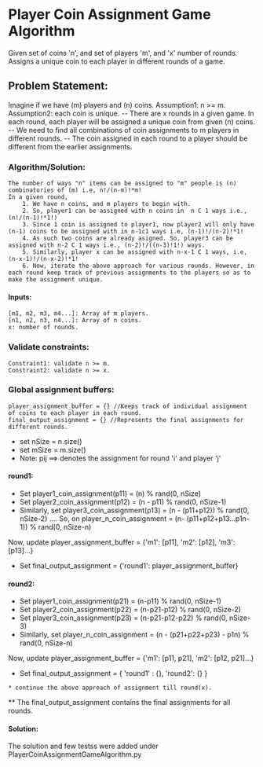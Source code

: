 # Player Coin Assignment Game Algorithm
Given set of coins 'n', and set of players 'm', and 'x' number of rounds. Assigns a unique coin to each player in different rounds of a game.


## Problem Statement:

 Imagine if we have (m) players and (n) coins. 
    Assumption1: n >= m.
    Assumption2: each coin is unique.
    -- There are x rounds in a given game. In each round, each player will be assigned a unique coin from given (n) coins.
    -- We need to find all combinations of coin assignments to m players in different rounds.
    -- The coin assigned in each round to a player should be different from the earlier assignments. 

### Algorithm/Solution:
    The number of ways "n" items can be assigned to "m" people is (n) combinatories of (m) i.e, n!/(n-m)!*m! 
    In a given round,
        1. We have n coins, and m players to begin with.
        2. So, player1 can be assigned with n coins in  n C 1 ways i.e., (n!/(n-1)!*1!)
        3. Since 1 coin is assigned to player1, now player2 will only have (n-1) coins to be assigned with in n-1c1 ways i.e, (n-1)!/(n-2)!*1!
        4. As such two coins are already asigned. So, player3 can be assigned with n-2 C 1 ways i.e., (n-2)!/((n-3)!1!) ways. 
        5. Similarly, player x can be assigned with n-x-1 C 1 ways, i.e, (n-x-1)!/(n-x-2)!*1!
        6. Now, iterate the above approach for various rounds. However, in each round keep track of previous assignments to the players so as to make the assignment unique.

#### Inputs:
    [m1, m2, m3, m4...]: Array of m players.
    [n1, n2, n3, n4...]: Array of n coins.
    x: number of rounds.


### Validate constraints:
    Constraint1: validate n >= m.
    Constraint2: validate n >= x.

### Global assignment buffers:
    player_assignment_buffer = {} //Keeps track of individual assignment of coins to each player in each round.
    final_output_assignment = {} //Represents the final assignments for different rounds.

* set nSize = n.size()
* set mSize = m.size()
* Note: pij ==> denotes the assignment for round 'i' and player 'j'

#### round1:
   * Set player1_coin_assignment(p11)  = (n)  % rand(0, nSize)  
   * Set player2_coin_assignment(p12) = (n - p11) % rand(0, nSize-1)
   * Similarly, set player3_coin_assignment(p13) = (n - (p11+p12)) % rand(0, nSize-2) 
   .... So, on player_n_coin_assignment = (n- (p11+p12+p13...p1n-1)) % rand(0, nSize-n)
 
   Now, update player_assignment_buffer = {'m1': [p11], 'm2': [p12], 'm3': [p13]...}
   * Set final_output_assignment = {'round1': player_assignment_buffer} 

#### round2:
   * Set player1_coin_assignment(p21) = (n-p11) % rand(0, nSize-1)
   * Set player2_coin_assignment(p22) = (n-p21-p12) % rand(0, nSize-2)
   * Set player3_coin_assignment(p23) = (n-p21-p12-p22) % rand(0, nSize-3)
   * Similarly, set player_n_coin_assignment = (n - (p21+p22+p23) - p1n) % rand(0, nSize-n)
   
   Now, update player_assignment_buffer = {'m1': [p11, p21], 'm2': [p12, p21]...}
   * Set final_output_assignment = { 'round1' : {}, 'round2': {} }
   
    * continue the above approach of assignment till round(x).

** The final_output_assignment contains the final assignments for all rounds.

#### Solution:
The solution and few testss were added under PlayerCoinAssignmentGameAlgorithm.py
